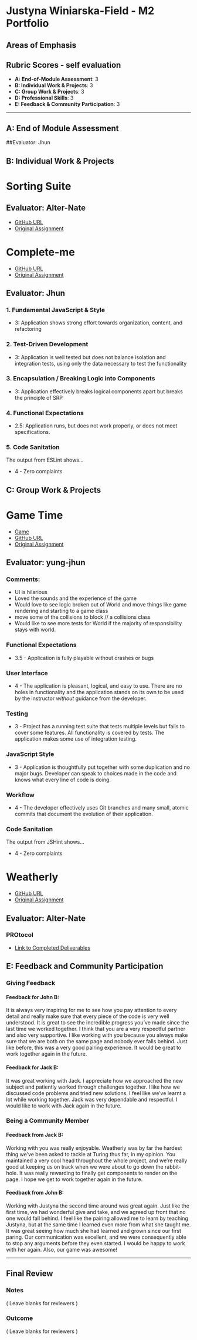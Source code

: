 # Justyna Winiarska-Field - M2 Portfolio

## Areas of Emphasis


## Rubric Scores - self evaluation

*   **A: End-of-Module Assessment**: 3
*   **B: Individual Work & Projects**: 3 
*   **C: Group Work & Projects**: 3
*   **D: Professional Skills**: 3
*   **E: Feedback & Community Participation**: 3

-----------------------

## A: End of Module Assessment

##Evaluator: Jhun





## B: Individual Work & Projects


# Sorting Suite

## Evaluator: Alter-Nate

*   [GitHub URL](https://github.com/JustynaField/sorting-suite)
*   [Original Assignment](http://frontend.turing.io/projects/sorting-suite.html)






# Complete-me

*   [GitHub URL](https://github.com/JustynaField/complete-me)
*   [Original Assignment](http://frontend.turing.io/projects/complete-me.html)

## Evaluator: Jhun

### 1. Fundamental JavaScript & Style

* 3:  Application shows strong effort towards organization, content, and refactoring

### 2. Test-Driven Development

* 3: Application is well tested but does not balance isolation and integration tests, using only the data necessary to test the functionality

### 3. Encapsulation / Breaking Logic into Components

* 3: Application effectively breaks logical components apart but breaks the principle of SRP

### 4. Functional Expectations

<!-- * 3: Application meets all requirements as laid out per the specification. -->
* 2.5: Application runs, but does not work properly, or does not meet specifications.

### 5. Code Sanitation

The output from ESLint shows…

* 4 - Zero complaints



## C: Group Work & Projects

# Game Time

*   [Game](https://justynafield.github.io/game-time/)
*   [GitHub URL](https://github.com/JustynaField/game-time)
*   [Original Assignment](http://frontend.turing.io/projects/game-time.html)

## Evaluator: yung-jhun

### Comments:

- UI is hilarious
- Loved the sounds and the experience of the game
- Would love to see logic broken out of World and move things like game rendering and starting to a game class
- move some of the collisions to block // a collisions class
- Would like to see more tests for World if the majority of responsibility stays with world.

### Functional Expectations

* 3.5 - Application is fully playable without crashes or bugs

### User Interface

* 4 - The application is pleasant, logical, and easy to use. There are no holes in functionality and the application stands on its own to be used by the instructor _without_ guidance from the developer.

### Testing

* 3 - Project has a running test suite that tests multiple levels but fails to cover some features. All functionality is covered by tests. The application makes some use of integration testing.

### JavaScript Style

* 3 - Application is thoughtfully put together with some duplication and no major bugs. Developer can speak to choices made in the code and knows what every line of code is doing.

### Workflow

* 4 - The developer effectively uses Git branches and many small, atomic commits that document the evolution of their application.

### Code Sanitation

The output from JSHint shows…

* 4 - Zero complaints


# Weatherly

*   [GitHub URL](https://github.com/JustynaField/weatherly)
*   [Original Assignment](http://frontend.turing.io/projects/weathrly.html)

## Evaluator: Alter-Nate





### PROtocol

*   [Link to Completed Deliverables]()



## E: Feedback and Community Participation

### Giving Feedback

#### Feedback for John B: 
It is always very inspiring for me to see how you pay attention to every detail and really make sure that every piece of the code is very well understood. It is great to see the incredible progress you’ve made since the last time we worked together. I think that you are a very respectful partner and also very supportive. I like working with you because you always make sure that we are both on the same page and nobody ever falls behind. Just like before, this was a very good pairing experience. It would be great to work together again in the future. 

#### Feedback for Jack B:
It was great working with Jack. I appreciate how we approached the new subject and patiently worked through challenges together. I like how we discussed code problems and tried new solutions. I feel like we’ve learnt a lot while working together. Jack was very dependable and respectful. I would like to work with Jack again in the future.


### Being a Community Member

#### Feedback from Jack B: 
Working with you was really enjoyable. Weatherly was by far the hardest thing we’ve been asked to tackle at Turing thus far, in my opinion. You maintained a very cool head throughout the whole project, and we’re really good at keeping us on track when we were about to go down the rabbit-hole. It was really rewarding to finally get components to render on the page. I hope we get to work together again in the future.

#### Feedback from John B: 
Working with Justyna the second time around was great again. Just like the first time, we had wonderful give and take, and we agreed up front that no one would fall behind. I feel like the pairing allowed me to learn by teaching Justyna, but at the same time I learned even more from what she taught me. It was great seeing how much she had learned and grown since our first paring.  Our communication was excellent, and we were consequently able to stop any arguments before they even started. I would be happy to work with her again.  Also, our game was awesome! 


------------------

## Final Review

### Notes

( Leave blanks for reviewers )

### Outcome

( Leave blanks for reviewers )
